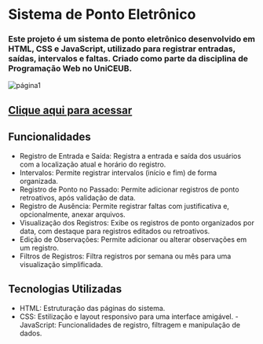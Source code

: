 # Sistema de Ponto Eletrônico
### Este projeto é um sistema de ponto eletrônico desenvolvido em HTML, CSS e JavaScript, utilizado para registrar entradas, saídas, intervalos e faltas. Criado como parte da disciplina de Programação Web no UniCEUB.
![página1](https://github.com/user-attachments/assets/95a417bf-5857-4ae3-b2bd-20fab566dc1d)
## [Clique aqui para acessar]()
## Funcionalidades
- Registro de Entrada e Saída: Registra a entrada e saída dos usuários com a localização atual e horário do registro.
- Intervalos: Permite registrar intervalos (início e fim) de forma organizada.
- Registro de Ponto no Passado: Permite adicionar registros de ponto retroativos, após validação de data.
- Registro de Ausência: Permite registrar faltas com justificativa e, opcionalmente, anexar arquivos.
- Visualização dos Registros: Exibe os registros de ponto organizados por data, com destaque para registros editados ou retroativos.
- Edição de Observações: Permite adicionar ou alterar observações em um registro.
- Filtros de Registros: Filtra registros por semana ou mês para uma visualização simplificada.


## Tecnologias Utilizadas
- HTML: Estruturação das páginas do sistema.
- CSS: Estilização e layout responsivo para uma interface amigável.
-JavaScript: Funcionalidades de registro, filtragem e manipulação de dados.

